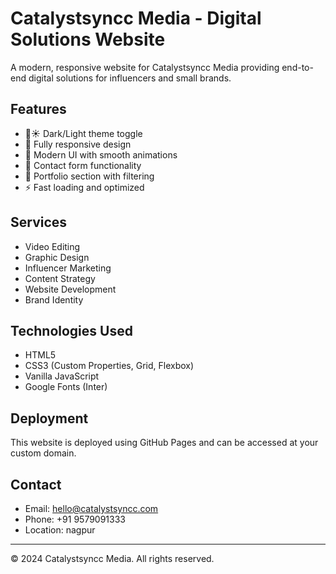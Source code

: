 # Catalystsyncc Media - Digital Solutions Website

A modern, responsive website for Catalystsyncc Media providing end-to-end digital solutions for influencers and small brands.

## Features

- 🌙☀️ Dark/Light theme toggle
- 📱 Fully responsive design
- 🎨 Modern UI with smooth animations
- 📧 Contact form functionality
- 🎯 Portfolio section with filtering
- ⚡ Fast loading and optimized

## Services

- Video Editing
- Graphic Design
- Influencer Marketing
- Content Strategy
- Website Development
- Brand Identity

## Technologies Used

- HTML5
- CSS3 (Custom Properties, Grid, Flexbox)
- Vanilla JavaScript
- Google Fonts (Inter)

## Deployment

This website is deployed using GitHub Pages and can be accessed at your custom domain.

## Contact

- Email: hello@catalystsyncc.com
- Phone: +91 9579091333
- Location: nagpur

---

© 2024 Catalystsyncc Media. All rights reserved.
